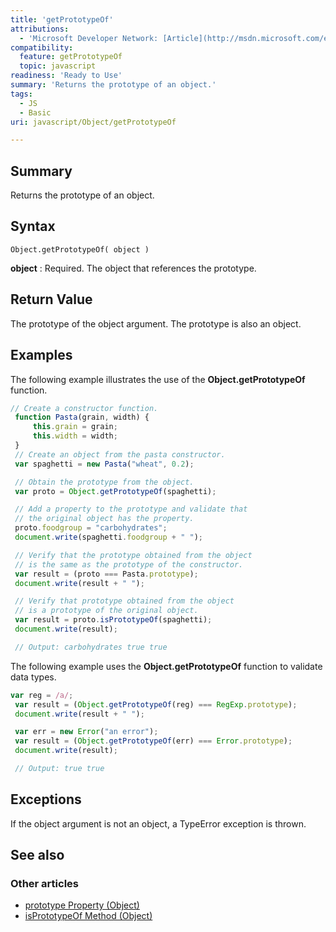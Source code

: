 ```yaml
---
title: 'getPrototypeOf'
attributions:
  - 'Microsoft Developer Network: [Article](http://msdn.microsoft.com/en-us/library/ie/ff877835(v=vs.94).aspx)'
compatibility:
  feature: getPrototypeOf
  topic: javascript
readiness: 'Ready to Use'
summary: 'Returns the prototype of an object.'
tags:
  - JS
  - Basic
uri: javascript/Object/getPrototypeOf

---
```

## Summary

Returns the prototype of an object.

## Syntax

    Object.getPrototypeOf( object )

**object**
:   Required. The object that references the prototype.

## Return Value

The prototype of the object argument. The prototype is also an object.

## Examples

The following example illustrates the use of the **Object.getPrototypeOf** function.

``` js
// Create a constructor function.
 function Pasta(grain, width) {
     this.grain = grain;
     this.width = width;
 }
 // Create an object from the pasta constructor.
 var spaghetti = new Pasta("wheat", 0.2);

 // Obtain the prototype from the object.
 var proto = Object.getPrototypeOf(spaghetti);

 // Add a property to the prototype and validate that
 // the original object has the property.
 proto.foodgroup = "carbohydrates";
 document.write(spaghetti.foodgroup + " ");

 // Verify that the prototype obtained from the object
 // is the same as the prototype of the constructor.
 var result = (proto === Pasta.prototype);
 document.write(result + " ");

 // Verify that prototype obtained from the object
 // is a prototype of the original object.
 var result = proto.isPrototypeOf(spaghetti);
 document.write(result);

 // Output: carbohydrates true true
```

The following example uses the **Object.getPrototypeOf** function to validate data types.

``` js
var reg = /a/;
 var result = (Object.getPrototypeOf(reg) === RegExp.prototype);
 document.write(result + " ");

 var err = new Error("an error");
 var result = (Object.getPrototypeOf(err) === Error.prototype);
 document.write(result);

 // Output: true true
```

## Exceptions

If the object argument is not an object, a TypeError exception is thrown.

## See also

### Other articles

-   [prototype Property (Object)](/javascript/Object/prototype)
-   [isPrototypeOf Method (Object)](/javascript/Object/isPrototypeOf)

